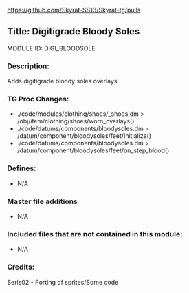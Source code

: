 https://github.com/Skyrat-SS13/Skyrat-tg/pulls

## Title: Digitigrade Bloody Soles

MODULE ID: DIGI_BLOODSOLE

### Description:

Adds digitigrade bloody soles overlays.

### TG Proc Changes:

- ./code/modules/clothing/shoes/_shoes.dm > /obj/item/clothing/shoes/worn_overlays()
- ./code/datums/components/bloodysoles.dm > /datum/component/bloodysoles/feet/Initialize()
- ./code/datums/components/bloodysoles.dm > /datum/component/bloodysoles/feet/on_step_blood()

### Defines:

- N/A

### Master file additions

- N/A

### Included files that are not contained in this module:

- N/A

### Credits:
Seris02 - Porting of sprites/Some code
